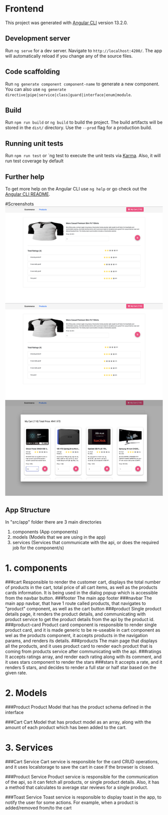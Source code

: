 # Frontend

This project was generated with [Angular CLI](https://github.com/angular/angular-cli) version 13.2.0.

## Development server

Run `ng serve` for a dev server. Navigate to `http://localhost:4200/`. The app will automatically reload if you change any of the source files.

## Code scaffolding

Run `ng generate component component-name` to generate a new component. You can also use `ng generate directive|pipe|service|class|guard|interface|enum|module`.

## Build

Run `npm run build` or `ng build` to build the project. The build artifacts will be stored in the `dist/` directory. Use the `--prod` flag for a production build.

## Running unit tests

Run `npm run test` or `ng test to execute the unit tests via [Karma](https://karma-runner.github.io). Also, it will run test coverage by default

## Further help

To get more help on the Angular CLI use `ng help` or go check out the [Angular CLI README](https://github.com/angular/angular-cli/blob/master/README.md).

#Screenshots
![Alt text](./github-assets/product.png?raw=true "Optional Title")
![Alt text](./github-assets/product.png?raw=true "Optional Title")
![Alt text](./github-assets/cart.png?raw=true "Optional Title")

## App Structure

In "src/app" folder there are 3 main directories
1. components (App components)
2. models (Models that we are using in the app)
3. services (Services that communicate with the api, or does the required job for the component/s)

# 1. components

###cart
Responsible to render the customer cart, displays the total number of products in the cart, total price of all cart items, as well as the products cards information. It is being used in the dialog popup which is accessible from the navbar button.
###footer
The main app footer
###navbar
The main app navbar, that have 1 route called products, that navigates to "product" component, as well as the cart button
###product
Single product details page, it renders the product details, and communicating with product service to get the product details from the api by the product id.
###product-card
Product card component is responsible to render single product card, and it is made generic to be re-useable in cart component as wel as the products component, it accepts products in the navigation params, and renders its details.
###products 
The main page that displays all the products, and it uses product card to render each product that is coming from products service after communicating with the api.
###ratings 
It accepts ratings array, and render each rating along with its comment, and it uses stars component to render the stars
###stars
It accepts a rate, and it renders 5 stars, and decides to render a full star or half star based on the given rate.

# 2. Models

###Product
Product Model that has the product schema defined in the interface

###Cart
Cart Model that has product model as an array, along with the amount of each product which has been added to the cart.


# 3. Services

###Cart Service
Cart service is responsible for the card CRUD operations, and it uses localstorage to save the cart in case if the browser is closed.

###Product Service
Product service is responsible for the communication of the api, so it can fetch all products, or single product details. Also, it has a method that calculates to average star reviews for a single product.

###Toast Service
Toast service is responsible to display toast in the app, to notify the user for some actions. For example, when a product is added/removed from/to the cart


